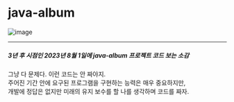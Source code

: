 # java-album
![image](https://user-images.githubusercontent.com/64322765/114286210-aaba3000-9a97-11eb-90a5-ed0adea2ce42.png)

---
##### 3년 후 시점인 2023년 8월 1일에 java-album 프로젝트 코드 보는 소감
그냥 다 문제다. 이런 코드는 안 짜야지.
<br>
주어진 기간 안에 요구된 프로그램을 구현하는 능력은 매우 중요하지만,
<br>
개발에 정답은 없지만 미래의 유지 보수를 할 나를 생각하며 코드를 짜자.
